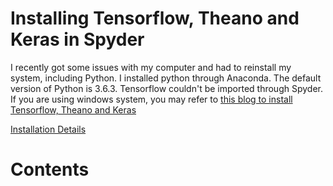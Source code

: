 # Installing Tensorflow, Theano and Keras in Spyder

I recently got some issues with my computer and had to reinstall my system, including Python. 
I installed python through Anaconda. The default version of Python is 3.6.3. Tensorflow 
couldn't be imported through Spyder. If you are using windows system, you may refer to [this
blog to install Tensorflow, Theano and Keras](https://medium.com/@pushkarmandot/installing-tensorflow-theano-and-keras-in-spyder-84de7eb0f0df)

[Installation Details](https://github.com/EvanWang2015/Advanced-Machine-Learning/blob/master/Install%20Tensorflow%2C%20Theano%2C%20keras%20in%20Spyder_windows.md)


# Contents
